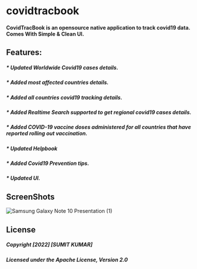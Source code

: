 # covidtracbook
#### CovidTracBook is an opensource native application to track covid19 data. Comes With Simple & Clean UI.

## Features:
##### * Updated Worldwide Covid19 cases details.
##### * Added most affected countries details.
##### * Added all countries covid19 tracking details.
##### * Added Realtime Search supported to get regional covid19 cases details.
##### * Added COVID-19 vaccine doses administered for all countries that have reported rolling out vaccination. 
##### * Updated Helpbook
##### * Added Covid19 Prevention tips.
##### * Updated UI.

## ScreenShots
<!--<div>
  <img src = "https://user-images.githubusercontent.com/52107131/155169121-0e51d2e2-03d9-4c6f-b3fc-08a16882a5ed.png" height = '400'>
    <img src = "https://user-images.githubusercontent.com/52107131/155169216-80f2ce65-d539-4ad0-8852-bb399d33fce9.png" height = '400'>
    <img src = "https://user-images.githubusercontent.com/52107131/155169323-1dbdba8b-7234-4823-b0a1-32aa4ffd61e2.png" height = '400'>
    <img src = "https://user-images.githubusercontent.com/52107131/155169406-2494b0ce-63d3-44f3-aa24-9fef79bf6da3.png" height = '400'>
    <img src = "https://user-images.githubusercontent.com/52107131/155169981-ded47e26-e718-4edb-9754-a70abaf20972.png" height = '400'>
  

  
</div>-->
<!--![Samsung Galaxy Note 10 Presentation](https://user-images.githubusercontent.com/52107131/155170705-5fa8a1c7-93e8-4e08-8628-7376213d2c17.png)-->
![Samsung Galaxy Note 10 Presentation (1)](https://user-images.githubusercontent.com/52107131/155171985-ea0a5dcd-d4de-436f-b67f-481c60e79974.png)


## License

##### Copyright [2022] [SUMIT KUMAR]

#####   Licensed under the Apache License, Version 2.0

